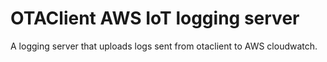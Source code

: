 # OTAClient AWS IoT logging server

A logging server that uploads logs sent from otaclient to AWS cloudwatch.